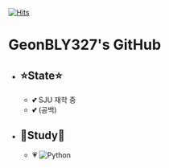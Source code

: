 [![Hits](https://hits.seeyoufarm.com/api/count/incr/badge.svg?url=https%3A%2F%2Fgithub.com%2FGEONBLY327%2FGEONBLY327&count_bg=%233DBCC8&title_bg=%23494747&icon=github.svg&icon_color=%23E7E7E7&title=%EB%B0%A9%EB%AC%B8%EC%9E%90+%EC%88%98&edge_flat=false)](https://hits.seeyoufarm.com)
# GeonBLY327's GitHub

- ## ⭐State⭐
    - 💕 SJU 재학 중
    - 💕 (공백)
- ## 📝Study📝
    - 💗 <img alt="Python" src ="https://img.shields.io/badge/Python-3776AB.svg?&style=for-the-badge&logo=Python&logoColor=white"/>

